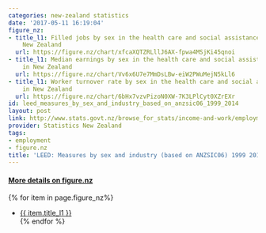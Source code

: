 ```yaml
---
categories: new-zealand statistics
date: '2017-05-11 16:19:04'
figure_nz:
- title_l1: Filled jobs by sex in the health care and social assistance industry in
    New Zealand
  url: https://figure.nz/chart/xfcaXQTZRLllJ6AX-fpwa4MSjKi45qnoi
- title_l1: Median earnings by sex in the health care and social assistance industry
    in New Zealand
  url: https://figure.nz/chart/Vv6x6U7e7MmDsLBw-eiW2PWuMejN5kLl6
- title_l1: Worker turnover rate by sex in the health care and social assistance industry
    in New Zealand
  url: https://figure.nz/chart/6bHx7vzvPizoN0XW-7K3LPlCyt0XZrEXr
id: leed_measures_by_sex_and_industry_based_on_anzsic06_1999_2014
layout: post
link: http://www.stats.govt.nz/browse_for_stats/income-and-work/employment_and_unemployment/leed-annual-technical-notes.aspx
provider: Statistics New Zealand
tags:
- employment
- figure.nz
title: 'LEED: Measures by sex and industry (based on ANZSIC06) 1999 2014'
---
```


<h4><u> More details on figure.nz</u></h4>
{% for item in page.figure_nz%}
<ul class="post-list">
    <li><a href="{{ item.url }}">{{ item.title_l1 }}</a></li>
{% endfor %}
</ul>